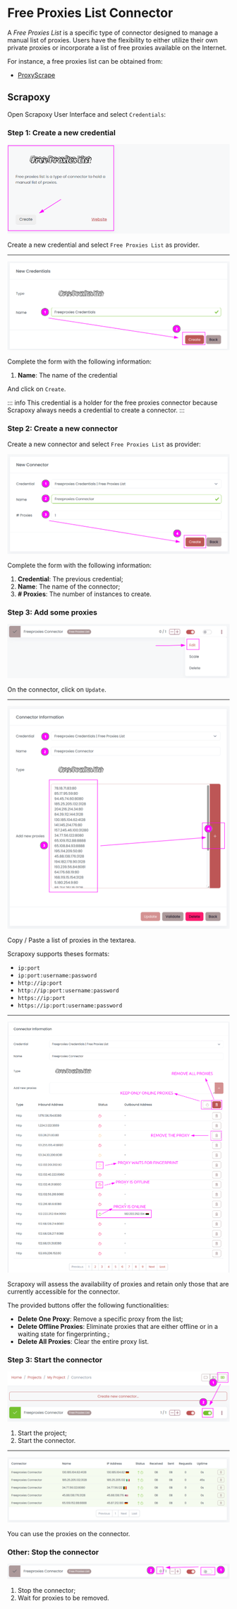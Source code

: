 # Free Proxies List Connector

A _Free Proxies List_ is a specific type of connector designed to manage a manual list of proxies. 
Users have the flexibility to either utilize their own private proxies or incorporate a list of free proxies available on the Internet.

For instance, a free proxies list can be obtained from:
- [ProxyScrape](https://proxyscrape.com/free-proxy-list)


## Scrapoxy

Open Scrapoxy User Interface and select `Credentials`:


### Step 1: Create a new credential

![Credential Select](spx_credential_select.png)

Create a new credential and select `Free Proxies List` as provider.

---

![Credential Form](spx_credential_create.png)

Complete the form with the following information:
1. **Name**: The name of the credential

And click on `Create`.

::: info
This credential is a holder for the free proxies connector
because Scrapoxy always needs a credential to create a connector.
:::


### Step 2: Create a new connector

Create a new connector and select `Free Proxies List` as provider:

![Connector Create](spx_connector_create.png)

Complete the form with the following information:
1. **Credential**: The previous credential;
2. **Name**: The name of the connector;
3. **# Proxies**: The number of instances to create.


### Step 3: Add some proxies

![Connector Update Select](spx_connector_update_select.png)

On the connector, click on `Update`.

---

![Connector Update](spx_connector_update.png)

Copy / Paste a list of proxies in the textarea.

Scrapoxy supports theses formats:
- `ip:port`
- `ip:port:username:password`
- `http://ip:port`
- `http://ip:port:username:password`
- `https://ip:port`
- `https://ip:port:username:password`

--- 

![Connector Update 2](spx_connector_update2.png)

Scrapoxy will assess the availability of proxies and retain only those
that are currently accessible for the connector.

The provided buttons offer the following functionalities:
- **Delete One Proxy**: Remove a specific proxy from the list;
- **Delete Offline Proxies**: Eliminate proxies that are either offline or in a waiting state for fingerprinting.;
- **Delete All Proxies**: Clear the entire proxy list.


### Step 3: Start the connector

![Connector Start](spx_connector_start.png)

1. Start the project;
2. Start the connector.

---

![Proxies](spx_proxies.png)

You can use the proxies on the connector.


### Other: Stop the connector

![Connector Stop](spx_connector_stop.png)

1. Stop the connector;
2. Wait for proxies to be removed.
